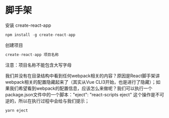 # 脚手架

安装 create-react-app

```js
npm install -g create-react-app
```

创建项目

```js
create-react-app 项目名称
```

注意：项目名称不能包含大写字母

我们并没有在目录结构中看到任何webpack相关的内容？原因是React脚手架讲webpack相关的配置隐藏起来了（其实从Vue CLI3开始，也是进行了隐藏）；如果我们希望看到webpack的配置信息，应该怎么来做呢？我们可以执行一个package.json文件中的一个脚本："eject": "react-scripts eject" 这个操作是不可逆的，所以在执行过程中会给与我们提示；

```js
yarn eject
```